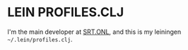 # LEIN PROFILES.CLJ

I'm the main developer at [SRT.ONL](http://srt.onl/), and this is my leiningen ``~/.lein/profiles.clj``.


